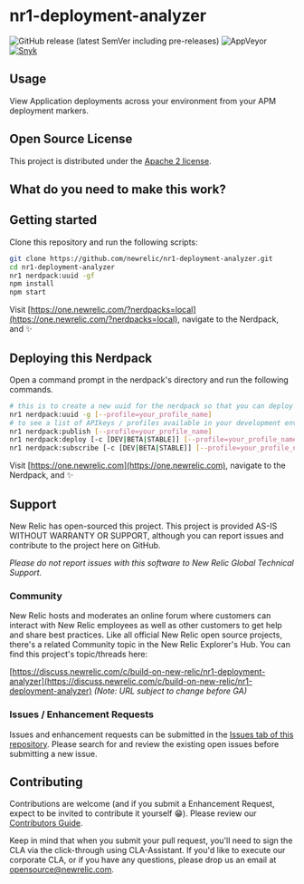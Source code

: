 # nr1-deployment-analyzer

![GitHub release (latest SemVer including pre-releases)](https://img.shields.io/github/v/release/newrelic/nr1-deployment-analyzer?include_prereleases&sort=semver) ![AppVeyor](https://img.shields.io/appveyor/ci/newrelic/nr1-deployment-analyzer) [![Snyk](https://snyk.io/test/github/newrelic/nr1-deployment-analyzer/badge.svg)](https://snyk.io/test/github/newrelic/nr1-deployment-analyzer)

## Usage

View Application deployments across your environment from your APM deployment markers.

## Open Source License

This project is distributed under the [Apache 2 license](LICENSE).

## What do you need to make this work?

<!-- TO DO -->

## Getting started

Clone this repository and run the following scripts:

```bash
git clone https://github.com/newrelic/nr1-deployment-analyzer.git
cd nr1-deployment-analyzer
nr1 nerdpack:uuid -gf
npm install
npm start
```

Visit [https://one.newrelic.com/?nerdpacks=local](https://one.newrelic.com/?nerdpacks=local), navigate to the Nerdpack, and :sparkles:

## Deploying this Nerdpack

Open a command prompt in the nerdpack's directory and run the following commands.

```bash
# this is to create a new uuid for the nerdpack so that you can deploy it to your account
nr1 nerdpack:uuid -g [--profile=your_profile_name]
# to see a list of APIkeys / profiles available in your development environment, run nr1 credentials:list
nr1 nerdpack:publish [--profile=your_profile_name]
nr1 nerdpack:deploy [-c [DEV|BETA|STABLE]] [--profile=your_profile_name]
nr1 nerdpack:subscribe [-c [DEV|BETA|STABLE]] [--profile=your_profile_name]
```

Visit [https://one.newrelic.com](https://one.newrelic.com), navigate to the Nerdpack, and :sparkles:

## Support

New Relic has open-sourced this project. This project is provided AS-IS WITHOUT WARRANTY OR SUPPORT, although you can report issues and contribute to the project here on GitHub.

_Please do not report issues with this software to New Relic Global Technical Support._

### Community

New Relic hosts and moderates an online forum where customers can interact with New Relic employees as well as other customers to get help and share best practices. Like all official New Relic open source projects, there's a related Community topic in the New Relic Explorer's Hub. You can find this project's topic/threads here:

[https://discuss.newrelic.com/c/build-on-new-relic/nr1-deployment-analyzer](https://discuss.newrelic.com/c/build-on-new-relic/nr1-deployment-analyzer)
*(Note: URL subject to change before GA)*

### Issues / Enhancement Requests

Issues and enhancement requests can be submitted in the [Issues tab of this repository](../../issues). Please search for and review the existing open issues before submitting a new issue.

## Contributing

Contributions are welcome (and if you submit a Enhancement Request, expect to be invited to contribute it yourself :grin:). Please review our [Contributors Guide](CONTRIBUTING.md).

Keep in mind that when you submit your pull request, you'll need to sign the CLA via the click-through using CLA-Assistant. If you'd like to execute our corporate CLA, or if you have any questions, please drop us an email at opensource@newrelic.com.

